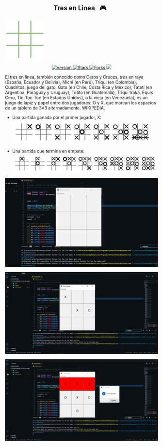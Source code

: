 
<h2 align="center">Tres en Linea &nbsp; 🎮 &nbsp;</h2>

![python](./Images/Tictactoe1.gif)

<p align="center">
  
  <a href="https://github.com/BrianMarquez3Tres-en-linea-en-Pythone/tags">
    <img src="https://img.shields.io/github/tag/BrianMarquez3/Tres-en-linea-en-Python.svg?label=version&style=flat" alt="Version">
  </a>
  <a href="https://github.com/BrianMarquez3/Tres-en-linea-en-Python/stargazers">
    <img src="https://img.shields.io/github/stars/BrianMarquez3/Tres-en-linea-en-Python.svg?style=flat" alt="Stars">
  </a>
  <a href="https://github.com/BrianMarquez3/Tres-en-linea-en-Python/network">
    <img src="https://img.shields.io/github/forks/BrianMarquez3/Tres-en-linea-en-Python.svg?style=flat" alt="Forks">
  </a>
  <a>
    <img src="https://img.shields.io/badge/Next%20Release-Aug%2017-green">
  </a>
  
</p>
  
El tres en línea, también conocido como Ceros y Cruces, tres en raya (España, Ecuador y Bolivia), Michi (en Perú), Triqui (en Colombia), Cuadritos, juego del gato, Gato (en Chile, Costa Rica y México), Tatetí (en Argentina, Paraguay y Uruguay), Totito (en Guatemala), Triqui traka, Equis Cero, Tic-Tac-Toe (en Estados Unidos), o la vieja (en Venezuela), es un juego de lápiz y papel entre dos jugadores: O y X, que marcan los espacios de un tablero de 3×3 alternadamente. [WIKIPEDIA](https://es.wikipedia.org/wiki/Python).<br>

- Una partida ganada por el primer jugador, X:
![python](./Images/game1.png)

- Una partida que termina en empate:
![python](./Images/game2.png)
 
![python](./Images/main.gif)

![python](./Images/Captura.PNG)

![python](./Images/Captura1.PNG)
